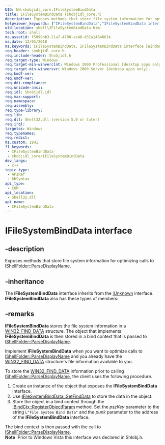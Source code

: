 ```yaml
---
UID: NN:shobjidl_core.IFileSystemBindData
title: IFileSystemBindData (shobjidl_core.h)
description: Exposes methods that store file system information for optimizing calls to IShellFolder::ParseDisplayName.
helpviewer_keywords: ["IFileSystemBindData","IFileSystemBindData interface [Windows Shell]","IFileSystemBindData interface [Windows Shell]","described","_shell_ifilesystembinddata","shell.IFileSystemBindData","shobjidl_core/IFileSystemBindData"]
old-location: shell\IFileSystemBindData.htm
tech.root: shell
ms.assetid: f5099bb3-21a7-4708-ac48-d32a14646614
ms.date: 12/05/2018
ms.keywords: IFileSystemBindData, IFileSystemBindData interface [Windows Shell], IFileSystemBindData interface [Windows Shell],described, _shell_ifilesystembinddata, shell.IFileSystemBindData, shobjidl_core/IFileSystemBindData
req.header: shobjidl_core.h
req.include-header: Shobjidl.h
req.target-type: Windows
req.target-min-winverclnt: Windows 2000 Professional [desktop apps only]
req.target-min-winversvr: Windows 2000 Server [desktop apps only]
req.kmdf-ver: 
req.umdf-ver: 
req.ddi-compliance: 
req.unicode-ansi: 
req.idl: Shobjidl.idl
req.max-support: 
req.namespace: 
req.assembly: 
req.type-library: 
req.lib: 
req.dll: Shell32.dll (version 5.0 or later)
req.irql: 
targetos: Windows
req.typenames: 
req.redist: 
ms.custom: 19H1
f1_keywords:
 - IFileSystemBindData
 - shobjidl_core/IFileSystemBindData
dev_langs:
 - c++
topic_type:
 - APIRef
 - kbSyntax
api_type:
 - COM
api_location:
 - Shell32.dll
api_name:
 - IFileSystemBindData
---
```


# IFileSystemBindData interface


## -description

Exposes methods that store file system information for optimizing calls to <a href="/windows/desktop/api/shobjidl_core/nf-shobjidl_core-ishellfolder-parsedisplayname">IShellFolder::ParseDisplayName</a>.

## -inheritance

The <b>IFileSystemBindData</b> interface inherits from the <a href="/windows/desktop/api/unknwn/nn-unknwn-iunknown">IUnknown</a> interface. <b>IFileSystemBindData</b> also has these types of members:

## -remarks

<b>IFileSystemBindData</b> stores the file system information in a <a href="/windows/desktop/api/minwinbase/ns-minwinbase-win32_find_dataa">WIN32_FIND_DATA</a> structure. The object that implements <b>IFileSystemBindData</b> is then stored in a bind context that is passed to <a href="/windows/desktop/api/shobjidl_core/nf-shobjidl_core-ishellfolder-parsedisplayname">IShellFolder::ParseDisplayName</a>.

Implement <b>IFileSystemBindData</b> when you want to optimize calls to <a href="/windows/desktop/api/shobjidl_core/nf-shobjidl_core-ishellfolder-parsedisplayname">IShellFolder::ParseDisplayName</a> and you already have the <a href="/windows/desktop/api/minwinbase/ns-minwinbase-win32_find_dataa">WIN32_FIND_DATA</a> structure's file information available to you.

To store the <a href="/windows/desktop/api/minwinbase/ns-minwinbase-win32_find_dataa">WIN32_FIND_DATA</a> information prior to calling <a href="/windows/desktop/api/shobjidl_core/nf-shobjidl_core-ishellfolder-parsedisplayname">IShellFolder::ParseDisplayName</a>, the client uses the following procedure.

<ol>
<li>Create an instance of the object that exposes the <b>IFileSystemBindData</b> interface.</li>
<li>Use <a href="/windows/desktop/api/shobjidl_core/nf-shobjidl_core-ifilesystembinddata-setfinddata">IFileSystemBindData::SetFindData</a> to store the data in the object.</li>
<li>Store the object in a bind context through the <a href="/windows/desktop/api/objidl/nf-objidl-ibindctx-registerobjectparam">IBindCtx::RegisterObjectParam</a> method. Set the <i>pszKey</i> parameter to the string <code>L"File System Bind Data"</code> and the <i>punk</i> parameter to the address of the <b>IFileSystemBindData</b> interface.</li>
</ol>
The bind context is then passed with the call to <a href="/windows/desktop/api/shobjidl_core/nf-shobjidl_core-ishellfolder-parsedisplayname">IShellFolder::ParseDisplayName</a>.

<div class="alert"><b>Note</b>  Prior to Windows Vista this interface was declared in Shlobj.h.</div>
<div> </div>
